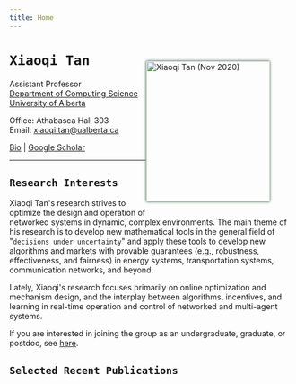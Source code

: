 ```yaml
---
title: Home
---
```


<img alt="Xiaoqi Tan (Nov 2020)" src="/img/xiaoqi_blue.jpg" style="max-width:220px; min-width:220px; float:right; box-shadow: 0px 0px 5px #275D38; margin: 40px 40px 15px 1px" width="250"/>

# `Xiaoqi Tan`

Assistant Professor \
[Department of Computing Science](https://www.ualberta.ca/computing-science/index.html)\
[University of Alberta](https://www.ualberta.ca/index.html)

Office: Athabasca Hall 303\
Email: xiaoqi.tan@ualberta.ca

[Bio](/bio) | [Google Scholar](https://scholar.google.com/citations?user=drR_WcAAAAAJ&hl=en&sortby=pubdate)

---

## `Research Interests`

Xiaoqi Tan's research strives to optimize the design and operation of networked systems in dynamic, complex environments. The main theme of his research is to develop new mathematical tools in the general field of "`decisions under uncertainty`" and apply these tools to develop new algorithms and markets with provable guarantees (e.g., robustness, effectiveness, and fairness) in  energy systems, transportation systems, communication networks, and beyond. 

Lately, Xiaoqi's research focuses primarily on online optimization and mechanism design, and the interplay between algorithms, incentives, and learning in real-time operation and control of networked and multi-agent systems. 

If you are interested in joining the group as an undergraduate, graduate, or postdoc, see [here](/join).

## `Selected Recent Publications`

<ul class=circle>
        <script>
            var i;
            for (i = 0; i < papers_full.length; i++) {
            if (papers_full[i].highlight.search("yes") >= 0) {
                document.write("<li class=paper>");
                printPaper(papers_full[i], "O");
                document.write("</li>");
            }
        }
        </script>
</ul>